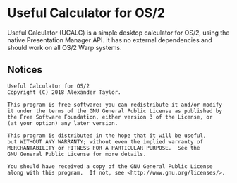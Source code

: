 Useful Calculator for OS/2
==========================

  Useful Calculator (UCALC) is a simple desktop calculator for OS/2,
  using the native Presentation Manager API.  It has no external
  dependencies and should work on all OS/2 Warp systems.

Notices
-------

    Useful Calculator for OS/2
    Copyright (C) 2018 Alexander Taylor.

    This program is free software: you can redistribute it and/or modify
    it under the terms of the GNU General Public License as published by
    the Free Software Foundation, either version 3 of the License, or
    (at your option) any later version.

    This program is distributed in the hope that it will be useful,
    but WITHOUT ANY WARRANTY; without even the implied warranty of
    MERCHANTABILITY or FITNESS FOR A PARTICULAR PURPOSE.  See the
    GNU General Public License for more details.

    You should have received a copy of the GNU General Public License
    along with this program.  If not, see <http://www.gnu.org/licenses/>.

